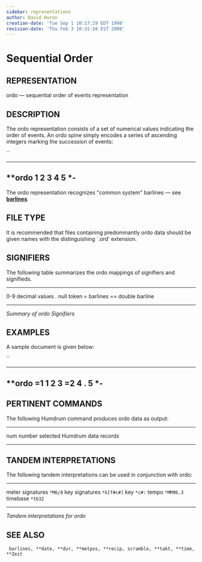 ```yaml
---
sidebar: representations
author: David Huron
creation-date: 'Tue Sep 1 10:17:29 EDT 1998'
revision-date: 'Thu Feb 3 10:31:10 EST 2000'
---
```



Sequential Order
===========================================

## REPRESENTATION ##

<span class="rep">ordo</span> &mdash; sequential order of events representation

## DESCRIPTION ##

The <span class="rep">ordo</span> representation consists of a set of numerical values
indicating the order of events. An <span class="rep">ordo</span> spine simply encodes a
series of ascending integers marking the succession of events:

``

----------
\*\*ordo
1
2
3
4
5
\*-
----------

The <span class="rep">ordo</span> representation recognizes \"common system\" barlines
&mdash; see [**barlines**](barlines.rep.html).

## FILE TYPE ##

It is recommended that files containing predominantly <span class="rep">ordo</span> data
should be given names with the distinguishing \`.ord\' extension.

## SIGNIFIERS ##

The following table summarizes the <span class="rep">ordo</span> mappings of signifiers
and signifieds.

----- ----------------
0-9   decimal values
.     null token
=     barlines
==    double barline
----- ----------------

*Summary of <span class="rep">ordo</span> Signifiers*

## EXAMPLES ##

A sample document is given below:

``

----------
\*\*ordo
=1
1
2
3
=2
4
.
5
\*-
----------

## PERTINENT COMMANDS ##

The following Humdrum command produces <span class="rep">ordo</span> data as output:

-- --------------------------------- --------------------------------------
<span class="tool">num</span>   number selected Humdrum data records
-- --------------------------------- --------------------------------------

## TANDEM INTERPRETATIONS ##

The following tandem interpretations can be used in conjunction with
<span class="rep">ordo</span>:

------------------ ------------
meter signatures   `*M6/8`
key signatures     `*k[f#c#]`
key                `*c#:`
tempo              `*MM96.3`
timebase           `*tb32`
------------------ ------------

*Tandem interpretations for <span class="rep">ordo</span>*

## SEE ALSO ##

` barlines, **date, **dur, **metpos, **recip, scramble, **takt, **time, **Zeit`

